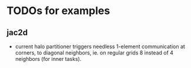 # TODOs for examples

## jac2d

* current halo partitioner triggers needless 1-element communication at corners, to diagonal neighbors,
  ie. on regular grids 8 instead of 4 neighbors (for inner tasks). 
